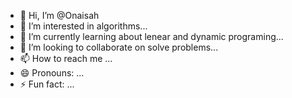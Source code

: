 - 👋 Hi, I’m @Onaisah
- 👀 I’m interested in algorithms...
- 🌱 I’m currently learning about lenear and dynamic programing...
- 💞️ I’m looking to collaborate on solve problems...
- 📫 How to reach me ...
- 😄 Pronouns: ...
- ⚡ Fun fact: ...

<!---
Onaisah/Onaisah is a ✨ special ✨ repository because its `README.md` (this file) appears on your GitHub profile.
You can click the Preview link to take a look at your changes.
--->
